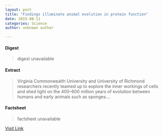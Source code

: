 ```yaml
---
layout: post
title: "Findings illuminate animal evolution in protein function"
date: 2015-08-11
categories: Science
author: unknown author

---
```



#### Digest
>digest unavailable

#### Extract
>Virginia Commonwealth University and University of Richmond researchers recently teamed up to explore the inner workings of cells and shed light on the 400–600 million years of evolution between humans and early animals such as sponges....

#### Factsheet
>factsheet unavailable

[Visit Link](http://phys.org/news/2015-07-illuminate-animal-evolution-protein-function.html)


